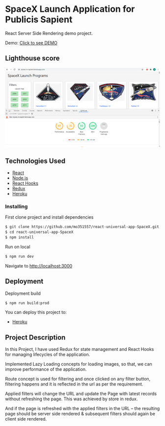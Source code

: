 # SpaceX Launch Application for Publicis Sapient

React Server Side Rendering demo project.

Demo: [Click to see DEMO](https://spacex-in-sapient.herokuapp.com/)

## Lighthouse score 
![SpaceX Launch](https://github.com/mo351557/react-universal-app-SpaceX/blob/master/LightHouse_score_SpaceX.PNG)

## Technologies Used

- [React](https://reactjs.org/)
- [Node.js](https://nodejs.org/)
- [React Hooks](https://reactjs.org/docs/hooks-intro.html)
- [Redux](https://redux.js.org/)
- [Heroku](https://www.heroku.com/)

### Installing

First clone project and install dependencies

```sh
$ git clone https://github.com/mo351557/react-universal-app-SpaceX.git
$ cd react-universal-app-SpaceX
$ npm install
```

Run on local

```sh
$ npm run dev
```

Navigate to [http://localhost:3000](http://localhost:3000)

## Deployment

Deployment build

```sh
$ npm run build:prod
```

You can deploy this project to:

- [Heroku](https://www.heroku.com/)


 ## Project Description
 
 In this Project, I have used Redux for state management and React Hooks for managing lifecycles of the application.

 Implemented Lazy Loading concepts for loading images, so that, we can improve performance of the application.

 Route concept is used for filtering and once clicked on any filter button, filtering happens and it is reflected in the url as per the requirement.

 Applied filters will change the URL and update the Page with latest records without refreshing the page. This was achieved by store in redux.
 
 And if the page is refreshed with the applied filters in the URL – the resulting page should be server side rendered & subsequent filters should again be client side rendered.





